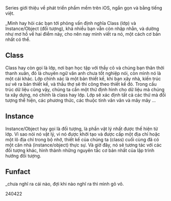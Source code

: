 Series giới thiệu về phát triển phầm mềm trên iOS, ngắn gọn và bằng tiếng việt.

_Mình hay hỏi các bạn tới phỏng vấn định nghĩa Class (lớp) và Instance/Object (đối tượng), khá nhiều bạn vẫn còn nhập nhằn, và dường như mơ hồ về hai điểm này, cho nên nay mình viết ra nó, một cách cơ bản nhất có thể.

## Class
Class hay còn gọi là lớp, nơi bạn học tập với thầy cô và chúng bạn thân thời thanh xuân, đó là chuyên ngữ văn anh chưa tốt nghiệp nói, còn mình nó là một cái khác.
Lớp chính xác là một bản thiết kế, khi bạn xây nhà, kiến trúc sư vẽ ra bản thiết kế, và thầu thợ sẽ thi công theo thiết kế đó. Trong cấu trúc dữ liệu cũng vậy, chúng ta cần một thứ định hình cho dữ liệu mà chúng ta xây dựng, nó chính là class hay lớp.
Lớp sẽ xác định tất cả các thứ mà đối tượng thể hiện, các phương thức, các thuộc tính vân vân và mây mây ...

## Instance
Instance/Object hay gọi là đối tượng, là phần vật lý nhất được thế hiện từ lớp. Vì sao nói nó vật lý, vì nó được khởi tạo và được cấp một địa chỉ hoặc một lô địa chỉ trong bộ nhớ, thiết kế của chúng ta (class) cuối cùng đã có một căn nhà (instance/object) thực sự. Và giờ đây, nó sẽ tương tác với các đối tượng khác, hình thành những nguyên tắc cơ bản nhất của lập trình hướng đối tượng.

## Funfact
_chưa nghĩ ra cái nào, đợi khi nào nghĩ ra thì mình gõ vô.

240422
